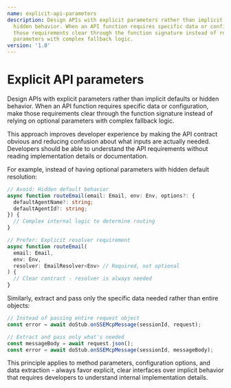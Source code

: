 ```yaml
---
name: explicit-api-parameters
description: Design APIs with explicit parameters rather than implicit defaults or
  hidden behavior. When an API function requires specific data or configuration, make
  those requirements clear through the function signature instead of relying on optional
  parameters with complex fallback logic.
version: '1.0'
---
```

# Explicit API parameters

Design APIs with explicit parameters rather than implicit defaults or hidden behavior. When an API function requires specific data or configuration, make those requirements clear through the function signature instead of relying on optional parameters with complex fallback logic.

This approach improves developer experience by making the API contract obvious and reducing confusion about what inputs are actually needed. Developers should be able to understand the API requirements without reading implementation details or documentation.

For example, instead of having optional parameters with hidden default resolution:
```typescript
// Avoid: Hidden default behavior
async function routeEmail(email: Email, env: Env, options?: {
  defaultAgentName?: string;
  defaultAgentId?: string;
}) {
  // Complex internal logic to determine routing
}

// Prefer: Explicit resolver requirement  
async function routeEmail(
  email: Email, 
  env: Env,
  resolver: EmailResolver<Env> // Required, not optional
) {
  // Clear contract - resolver is always needed
}
```

Similarly, extract and pass only the specific data needed rather than entire objects:
```typescript
// Instead of passing entire request object
const error = await doStub.onSSEMcpMessage(sessionId, request);

// Extract and pass only what's needed
const messageBody = await request.json();
const error = await doStub.onSSEMcpMessage(sessionId, messageBody);
```

This principle applies to method parameters, configuration options, and data extraction - always favor explicit, clear interfaces over implicit behavior that requires developers to understand internal implementation details.
